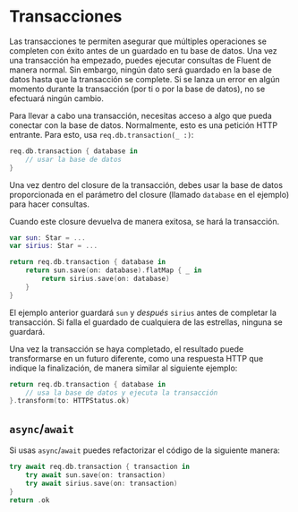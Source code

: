 # Transacciones

Las transacciones te permiten asegurar que múltiples operaciones se completen con éxito antes de un guardado en tu base de datos. 
Una vez una transacción ha empezado, puedes ejecutar consultas de Fluent de manera normal. Sin embargo, ningún dato será guardado en la base de datos hasta que la transacción se complete. 
Si se lanza un error en algún momento durante la transacción (por ti o por la base de datos), no se efectuará ningún cambio.

Para llevar a cabo una transacción, necesitas acceso a algo que pueda conectar con la base de datos. Normalmente, esto es una petición HTTP entrante. Para esto, usa `req.db.transaction(_ :)`:

```swift
req.db.transaction { database in
    // usar la base de datos
}
```

Una vez dentro del closure de la transacción, debes usar la base de datos proporcionada en el parámetro del closure (llamado `database` en el ejemplo) para hacer consultas.

Cuando este closure devuelva de manera exitosa, se hará la transacción.

```swift
var sun: Star = ...
var sirius: Star = ...

return req.db.transaction { database in
    return sun.save(on: database).flatMap { _ in
        return sirius.save(on: database)
    }
}
```

El ejemplo anterior guardará `sun` y *después* `sirius` antes de completar la transacción. Si falla el guardado de cualquiera de las estrellas, ninguna se guardará.

Una vez la transacción se haya completado, el resultado puede transformarse en un futuro diferente, como una respuesta HTTP que indique la finalización, de manera similar al siguiente ejemplo:

```swift
return req.db.transaction { database in
    // usa la base de datos y ejecuta la transacción
}.transform(to: HTTPStatus.ok)
```

## `async`/`await`

Si usas `async`/`await` puedes refactorizar el código de la siguiente manera:

```swift
try await req.db.transaction { transaction in
    try await sun.save(on: transaction)
    try await sirius.save(on: transaction)
}
return .ok
```
